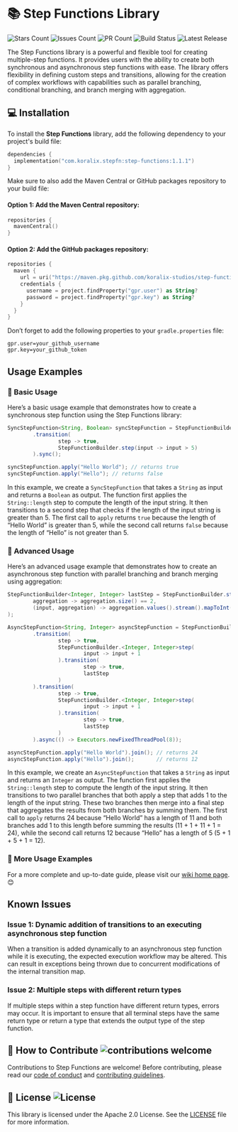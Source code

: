 # 📚 Step Functions Library
![Stars Count](https://img.shields.io/github/stars/koralix-studios/step-functions)
![Issues Count](https://img.shields.io/github/issues/koralix-studios/step-functions)
![PR Count](https://img.shields.io/github/issues-pr/koralix-studios/step-functions)
![Build Status](https://img.shields.io/github/actions/workflow/status/koralix-studios/step-functions/build.yml)
![Latest Release](https://img.shields.io/github/v/release/koralix-studios/step-functions)

The Step Functions library is a powerful and flexible tool for creating multiple-step functions.
It provides users with the ability to create both synchronous and asynchronous step functions with ease.
The library offers flexibility in defining custom steps and transitions, allowing for the creation of complex workflows with capabilities such as parallel branching, conditional branching, and branch merging with aggregation.

## 💻 Installation
To install the **Step Functions** library, add the following dependency to your project's build file:

```kotlin
dependencies {
  implementation("com.koralix.stepfn:step-functions:1.1.1")
}
```
Make sure to also add the Maven Central or GitHub packages repository to your build file:  
#### Option 1: Add the Maven Central repository:
```kotlin
repositories {
  mavenCentral()
}
```
#### Option 2: Add the GitHub packages repository:
```kotlin
repositories {
  maven {
    url = uri("https://maven.pkg.github.com/koralix-studios/step-functions")
    credentials {
      username = project.findProperty("gpr.user") as String?
      password = project.findProperty("gpr.key") as String? 
    }
  }
}
```
Don’t forget to add the following properties to your `gradle.properties` file:
```properties
gpr.user=your_github_username
gpr.key=your_github_token
```

## Usage Examples
### 🚀 Basic Usage
Here’s a basic usage example that demonstrates how to create a synchronous step function using the Step Functions library:

```java
SyncStepFunction<String, Boolean> syncStepFunction = StepFunctionBuilder.step(String::length)
        .transition(
                step -> true,
                StepFunctionBuilder.step(input -> input > 5)
        ).sync();

syncStepFunction.apply("Hello World"); // returns true
syncStepFunction.apply("Hello"); // returns false
```
In this example, we create a `SyncStepFunction` that takes a `String` as input and returns a `Boolean` as output.
The function first applies the `String::length` step to compute the length of the input string.
It then transitions to a second step that checks if the length of the input string is greater than 5.
The first call to `apply` returns `true` because the length of “Hello World” is greater than 5, while the second call returns `false` because the length of “Hello” is not greater than 5.

### 🔧 Advanced Usage

Here’s an advanced usage example that demonstrates how to create an asynchronous step function with parallel branching and branch merging using aggregation:

```java
StepFunctionBuilder<Integer, Integer> lastStep = StepFunctionBuilder.step(
        aggregation -> aggregation.size() == 2,
        (input, aggregation) -> aggregation.values().stream().mapToInt(Integer::intValue).sum()
);

AsyncStepFunction<String, Integer> asyncStepFunction = StepFunctionBuilder.step(String::length)
        .transition(
                step -> true,
                StepFunctionBuilder.<Integer, Integer>step(
                        input -> input + 1
                ).transition(
                        step -> true,
                        lastStep
                )
        ).transition(
                step -> true,
                StepFunctionBuilder.<Integer, Integer>step(
                        input -> input + 1
                ).transition(
                        step -> true,
                        lastStep
                )
        ).async(() -> Executors.newFixedThreadPool(8));

asyncStepFunction.apply("Hello World").join(); // returns 24
asyncStepFunction.apply("Hello").join();       // returns 12
```
In this example, we create an `AsyncStepFunction` that takes a `String` as input and returns an `Integer` as output.
The function first applies the `String::length` step to compute the length of the input string.
It then transitions to two parallel branches that both apply a step that adds 1 to the length of the input string.
These two branches then merge into a final step that aggregates the results from both branches by summing them.
The first call to `apply` returns 24 because “Hello World” has a length of 11 and both branches add 1 to this length before summing the results (11 + 1 + 11 + 1 = 24), while the second call returns 12 because “Hello” has a length of 5 (5 + 1 + 5 + 1 = 12).

### 📝 More Usage Examples
For a more complete and up-to-date guide, please visit our [wiki home page](https://github.com/koralix-studios/step-functions/wiki). 😊

## Known Issues
### Issue 1: Dynamic addition of transitions to an executing asynchronous step function
When a transition is added dynamically to an asynchronous step function while it is executing, the expected execution workflow may be altered.
This can result in exceptions being thrown due to concurrent modifications of the internal transition map.

### Issue 2: Multiple steps with different return types
If multiple steps within a step function have different return types, errors may occur.
It is important to ensure that all terminal steps have the same return type or return a type that extends the output type of the step function.

## 👥 How to Contribute ![contributions welcome](https://img.shields.io/badge/contributions-welcome-brightgreen.svg?style=flat)
Contributions to Step Functions are welcome!
Before contributing, please read our [code of conduct](CODE_OF_CONDUCT.md) and [contributing guidelines](.github/CONTRIBUTING.md).

## 📜 License ![License](https://img.shields.io/github/license/koralix-studios/step-functions)
This library is licensed under the Apache 2.0 License. See the [LICENSE](LICENSE) file for more information.